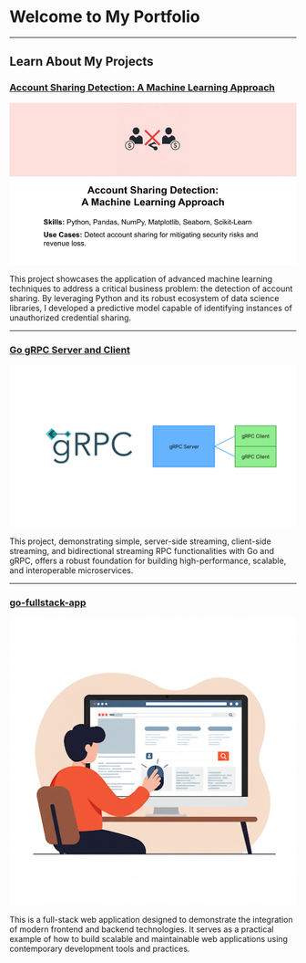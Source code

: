<script async src="https://www.googletagmanager.com/gtag/js?id=G-V9QR9PVP9R"></script>
<script>
  window.dataLayer = window.dataLayer || [];
  function gtag(){dataLayer.push(arguments);}
  gtag('js', new Date());

  gtag('config', 'G-V9QR9PVP9R');
</script>

# Welcome to My Portfolio

---
## Learn About My Projects

### [Account Sharing Detection: A Machine Learning Approach](https://github.com/YSKuo/AccountSharingDetection_ML_Capstone)

![Account sharing](https://github.com/YSKuo/AccountSharingDetection_ML_Capstone/blob/main/images/account_sharing.jpg?raw=true)

This project showcases the application of advanced machine learning techniques to address a critical business problem: the detection of account sharing. By leveraging Python and its robust ecosystem of data science libraries, I developed a predictive model capable of identifying instances of unauthorized credential sharing.

---

### [Go gRPC Server and Client](https://github.com/YSKuo/go-grpc-demo)

![gRPC communication](https://github.com/YSKuo/go-grpc-demo/blob/main/images/gRPC_image.png?raw=true)

This project, demonstrating simple, server-side streaming, client-side streaming, and bidirectional streaming RPC functionalities with Go and gRPC, offers a robust foundation for building high-performance, scalable, and interoperable microservices.

---

### [go-fullstack-app](https://github.com/YSKuo/go-fullstack-app)

![Fullstack App with Go & React](https://github.com/YSKuo/go-fullstack-app/blob/main/images/fullstack_app.png?raw=true)

This is a full-stack web application designed to demonstrate the integration of modern frontend and backend technologies. It serves as a practical example of how to build scalable and maintainable web applications using contemporary development tools and practices.